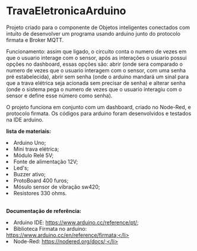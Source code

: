 # TravaEletronicaArduino

Projeto criado para o componente de Objetos inteligentes conectados com intuito de desenvolver um programa usando arduino junto do protocolo firmata e Broker MQTT.

Funcionamento: assim que ligado, o circuito conta o numero de vezes em que o usuario interage com o sensor, após as interações o usuario possui opções no dashboard, 
essas opções são: abrir (onde sera comparado o numero de vezes que o usuario interagem com o sensor, com uma senha pré estabelecida), abrir sem senha (onde o arduino mandará um sinal para que a trava elétrica seja acionada sem precisar de senha) e alterar senha (onde o sistema pega o numero de vezes que o usuario interagiu com o sensor e define esse número como senha).

O projeto funciona em conjunto com um dashboard, criado no Node-Red, e protocolo firmata. Os códigos para arduino foram desenvolvidos e testados na IDE arduino.

**lista de materiais:**
  <li>Arduino Uno; </li>
  <li>Mini trava elétrica;</li>
  <li>Módulo Relé 5V;</li>
  <li>Fonte de alimentação 12V;</li>
  <li>Led's;</li>
  <li>Buzzer ativo;</li>
  <li>ProtoBoard 400 furos;</li>
  <li>Mósulo sensor de vibração sw420;</li>
  <li>Resistores 330 ohms.</li>
  <br/>
  
  **Documentação de referência:**
    <li>Arduino IDE: https://www.arduino.cc/reference/pt/; </li>
    <li>Biblioteca Firmata no arduino: https://www.arduino.cc/en/reference/firmata;</li>
    <li>Node-Red: https://nodered.org/docs/;</li>
